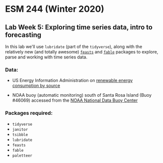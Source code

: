 # ESM 244 (Winter 2020)
## Lab Week 5: Exploring time series data, intro to forecasting

In this lab we'll use `lubridate` (part of the `tidyverse`), along with the relatively new (and totally awesome) [`feasts`](https://github.com/tidyverts/feasts) and [`fable`](https://github.com/tidyverts/fable) packages to explore, parse and working with time series data. 

### Data: 

- US Energy Information Administration on [renewable energy consumption by source](https://www.eia.gov/totalenergy/data/browser/?tbl=T10.01#/?f=M)

- NOAA buoy (automatic monitoring) south of Santa Rosa Island (Buoy #46069) accessed from the [NOAA National Data Buoy Center](https://www.ndbc.noaa.gov/download_data.php?filename=46069h2018.txt.gz&dir=data/historical/stdmet/)

### Packages required: 

- `tidyverse`
- `janitor`
- `tsibble`
- `lubridate`
- `feasts`
- `fable`
- `paletteer`

